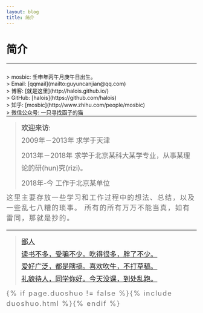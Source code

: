 ```yaml
---
layout: blog
title: 简介
---
```


<style>
p {
    color: #6D6D6D;
    font-size: 18px;
    line-height: 1.5;
    letter-spacing: 2px;
    margin-top: -10px;
}
hr {
	margin-top: 0;
	margin-bottom: 25px;
}
blockquote p {
    line-height: 1.8;
    letter-spacing: 0px;
}
</style>


# 简介

 <hr id="line"/> 
> mosbic: 壬申年丙午月庚午日出生。<br />
> Email: [qqmail](mailto:guyuncanjian@qq.com)  <br />
> 博客: [就是这里](http://halois.github.io/) <br />
> GitHub: [halois](https://github.com/halois)  <br />
> 知乎: [mosbic](http://www.zhihu.com/people/mosbic) <br /> 
> 微信公众号: 一只寻找函子的猫


---

> **欢迎来访**: <br />
> 2009年－2013年 求学于天津
> 
> 2013年－2018年 求学于北京某科大某学专业，从事某理论的研(hun)究(rizi)。
>
> 2018年-今 工作于北京某单位

这里主要存放一些学习和工作过程中的想法、总结，以及一些乱七八糟的琐事。
所有的所有万万不能当真，如有雷同，那就是抄的。





---
> [鄙人<br />
读书不多，受骗不少。吃得很多，胖了不少。<br />
爱好广泛，都是瞎搞。喜欢吹牛，不打草稿。<br />
礼貌待人，同学你好。今天没课，到处乱跑。](/)



{% if page.duoshuo != false %}{% include duoshuo.html %}{% endif %}